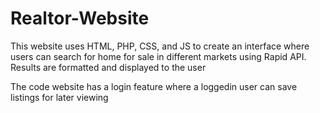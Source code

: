 # Realtor-Website

This website uses HTML, PHP, CSS, and JS to create an interface where users can search for home for sale in different markets using Rapid API. Results are formatted and displayed to the user

The code website has a login feature where a loggedin user can save listings for later viewing
